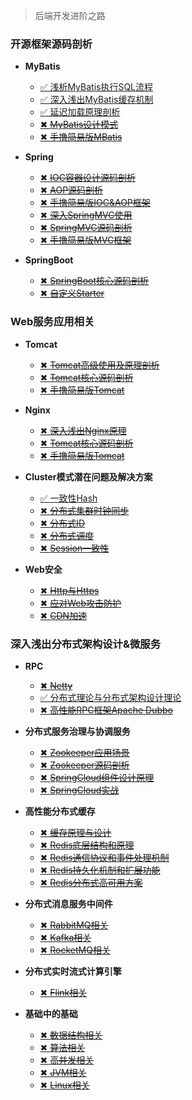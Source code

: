 > 后端开发进阶之路

### 开源框架源码剖析<!-- {docsify-ignore} -->

* **MyBatis**

    - [✅ 浅析MyBatis执行SQL流程](/blog/backend_developer/Mybatis/ExecuteSQL.md)
    - [✅ 深入浅出MyBatis缓存机制](/blog/backend_developer/Mybatis/ThreeCache.md)
    - [✅ 延迟加载原理剖析](/blog/backend_developer/Mybatis/LazyLoading.md)
    - [✖ ~~MyBatis设计模式~~](/blog/backend_developer/Mybatis/DesignPattern.md)
    - [✖ ~~手撸简易版MBatis~~](/blog/backend_developer/Mybatis/MBatis.md)

* **Spring**
    - [✖ ~~IOC容器设计源码剖析~~]()
    - [✖ ~~AOP源码剖析~~]()
    - [✖ ~~手撸简易版IOC&AOP框架~~]()
    - [✖ ~~深入SpringMVC使用~~]()
    - [✖ ~~SpringMVC源码剖析~~]()
    - [✖ ~~手撸简易版MVC框架~~]()

* **SpringBoot**
    - [✖ ~~SpringBoot核心源码剖析~~]()
    - [✖ ~~自定义Starter~~]()

### Web服务应用相关<!-- {docsify-ignore} -->

* **Tomcat**
    - [✖ ~~Tomcat高级使用及原理剖析~~]()
    - [✖ ~~Tomcat核心源码剖析~~]()
    - [✖ ~~手撸简易版Tomcat~~]()

* **Nginx**
    - [✖ ~~深入浅出Nginx原理~~]()
    - [✖ ~~Tomcat核心源码剖析~~]()
    - [✖ ~~手撸简易版Tomcat~~]()

* **Cluster模式潜在问题及解决方案**
    - [✅ 一致性Hash](/blog/backend_developer/Cluster/ConsistentHashing.md)
    - [✖ ~~分布式集群时钟同步~~]()
    - [✖ ~~分布式ID~~]()
    - [✖ ~~分布式调度~~]()
    - [✖ ~~Session一致性~~]()

* **Web安全**
    - [✖ ~~Http与Https~~]()
    - [✖ ~~应对Web攻击防护~~]()
    - [✖ ~~CDN加速~~]()

### 深入浅出分布式架构设计&微服务<!-- {docsify-ignore} -->

* **RPC**
    - [✖ ~~Netty~~]()
    - [✅ 分布式理论与分布式架构设计理论](/blog/backend_developer/RPC/DistributedArchitectureDesignTheory.md)
    - [✖ ~~高性能RPC框架Apache Dubbo~~]()

* **分布式服务治理与协调服务**
    - [✖ ~~Zookeeper应用场景~~]()
    - [✖ ~~Zookeeper源码剖析~~]()
    - [✖ ~~SpringCloud组件设计原理~~]()
    - [✖ ~~SpringCloud实战~~]()


* **高性能分布式缓存**
    - [✖ ~~缓存原理与设计~~]()
    - [✖ ~~Redis底层结构和原理~~]()
    - [✖ ~~Redis通信协议和事件处理机制~~]()
    - [✖ ~~Redis持久化机制和扩展功能~~]()
    - [✖ ~~Redis分布式高可用方案~~]()

* **分布式消息服务中间件**
    - [✖ ~~RabbitMQ相关~~]()
    - [✖ ~~Kafka相关~~]()
    - [✖ ~~RocketMQ相关~~]()

* **分布式实时流式计算引擎**
    - [✖ ~~Flink相关~~]()


* **基础中的基础**
    - [✖ ~~数据结构相关~~]()
    - [✖ ~~算法相关~~]()
    - [✖ ~~高并发相关~~]()
    - [✖ ~~JVM相关~~]()
    - [✖ ~~Linux相关~~]()


  


